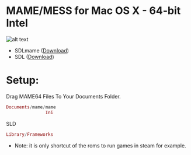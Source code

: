 MAME/MESS for Mac OS X - 64-bit Intel
=======

![alt text](http://www.revista.espiritolivre.org/wp-content/uploads/2016/03/mame-logo.png "Screenshot")


* SDLmame ([Download](http://sdlmame.lngn.net))
* SDL ([Download](http://www.libsdl.org))

Setup:
======= 
Drag MAME64 Files To Your Documents Folder.

```elixir
Documents/mame/mame
               Ini

```
SLD
```elixir
Library/Frameworks
```

* Note: 
it is only shortcut of the roms to run games in steam for example.
